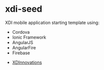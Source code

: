 xdi-seed
==========================

XDI mobile application starting template using:

* Cordova
* Ionic Framework
* AngularJS
* AngularFire
* Firebase

- [XDInnovations](http://www.xdinnovations.com)